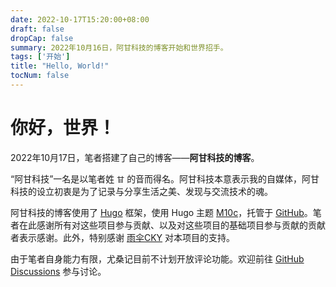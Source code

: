 ```yaml
---
date: 2022-10-17T15:20:00+08:00
draft: false
dropCap: false
summary: 2022年10月16日，阿甘科技的博客开始和世界招手。
tags: ['开始']
title: "Hello, World!"
tocNum: false
---
```


# 你好，世界！

2022年10月17日，笔者搭建了自己的博客——**阿甘科技的博客**。

“阿甘科技”一名是以笔者姓 `甘` 的音而得名。阿甘科技本意表示我的自媒体，阿甘科技的设立初衷是为了记录与分享生活之美、发现与交流技术的魂。

阿甘科技的博客使用了 [Hugo](https://gohugo.io/) 框架，使用 Hugo 主题 [M10c](https://github.com/vaga/hugo-theme-m10c)，托管于 [GitHub](https://github.com/)。笔者在此感谢所有对这些项目参与贡献、以及对这些项目的基础项目参与贡献的贡献者表示感谢。此外，特别感谢 [雨伞CKY](https://github.com/yusancky) 对本项目的支持。

由于笔者自身能力有限，尤桑记目前不计划开放评论功能。欢迎前往 [GitHub Discussions](https://github.com/agkjVIP/agkjVIP.github.io/discussions) 参与讨论。
